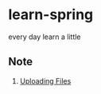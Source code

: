 # learn-spring
every day learn a little

## Note
1. [Uploading Files](com/dutianze/guide/uploadFiles/summary.md)

